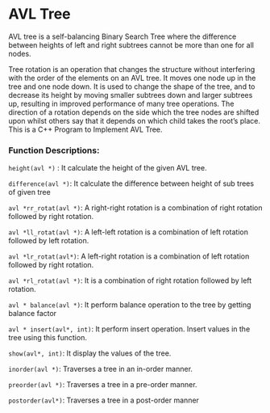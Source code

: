# AVL Tree

AVL tree is a self-balancing Binary Search Tree where the difference between heights of left and right subtrees cannot be more than one for all nodes.

Tree rotation is an operation that changes the structure without interfering with the order of the elements on an AVL tree. It moves one node up in the tree and one node down. It is used to change the shape of the tree, and to decrease its height by moving smaller subtrees down and larger subtrees up, resulting in improved performance of many tree operations. The direction of a rotation depends on the side which the tree nodes are shifted upon whilst others say that it depends on which child takes the root’s place. This is a C++ Program to Implement AVL Tree.


### Function Descriptions:

`height(avl *)` : It calculate the height of the given AVL tree.

`difference(avl *)`: It calculate the difference between height of sub trees of given tree

`avl *rr_rotat(avl *)`: A right-right rotation is a combination of right rotation followed by right rotation.

`avl *ll_rotat(avl *)`: A left-left rotation is a combination of left rotation followed by left rotation.

`avl *lr_rotat(avl*)`: A left-right rotation is a combination of left rotation followed by right rotation.

`avl *rl_rotat(avl *)`: It is a combination of right rotation followed by left rotation.

`avl * balance(avl *)`: It perform balance operation to the tree by getting balance factor

`avl * insert(avl*, int)`: It perform insert operation. Insert values in the tree using this function. 

`show(avl*, int)`: It display the values of the tree. 

`inorder(avl *)`: Traverses a tree in an in-order manner. 

`preorder(avl *)`: Traverses a tree in a pre-order manner. 

`postorder(avl*)`: Traverses a tree in a post-order manner
